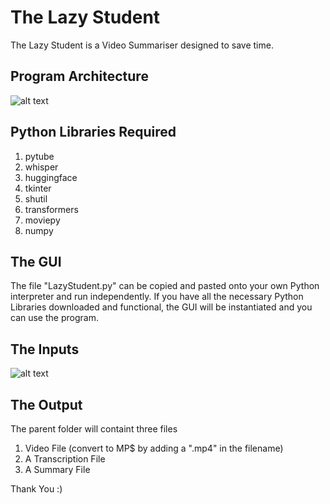 # The Lazy Student

The Lazy Student is a Video Summariser designed to save time.

## Program Architecture
![alt text](https://github.com/joel-quek/lazy-student/blob/main/image2.png)

## Python Libraries Required
1. pytube
2. whisper
3. huggingface
4. tkinter
5. shutil
6. transformers
7. moviepy
8. numpy

## The GUI
The file "LazyStudent.py" can be copied and pasted onto your own Python interpreter and run independently. If you have all the necessary Python Libraries downloaded and functional, the GUI will be instantiated and you can use the program.

## The Inputs
![alt text](https://github.com/joel-quek/lazy-student/blob/main/image1.png)

## The Output
The parent folder will containt three files
1. Video File (convert to MP$ by adding a ".mp4" in the filename)
2. A Transcription File
3. A Summary File

Thank You :)